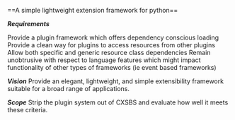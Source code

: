 ==A simple lightweight extension framework for python==

***Requirements***

Provide a plugin framework which offers dependency conscious loading
Provide a clean way for plugins to access resources from other plugins
Allow both specific and generic resource class dependencies
Remain unobtrusive with respect to language features which might impact functionality of other types of frameworks (ie event based frameworks)

***Vision***
Provide an elegant, lightweight, and simple extensibility framework suitable for a broad range of applications.

***Scope***
Strip the plugin system out of CXSBS and evaluate how well it meets these criteria.
